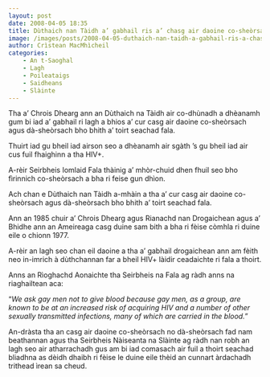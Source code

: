 ```yaml
---
layout: post
date: 2008-04-05 18:35
title: Dùthaich nan Tàidh a’ gabhail ris a’ chasg air daoine co-sheòrsach agus dà-sheòrsach bho bhith a’ toirt seachad fala
image: /images/posts/2008-04-05-duthaich-nan-taidh-a-gabhail-ris-a-chasg-air-daoine-co-sheorsach-agus-da-sheorsach-bho-bhith-a-toirt-seachad-fala.webp
author: Crìstean MacMhìcheil
categories:
    - An t-Saoghal
    - Lagh
    - Poileataigs
    - Saidheans
    - Slàinte
---
```


Tha a’ Chrois Dhearg ann an Dùthaich na Tàidh air co-dhùnadh a dhèanamh gum bi iad a’ gabhail ri lagh a bhios a’ cur casg air daoine co-sheòrsach agus dà-sheòrsach bho bhith a’ toirt seachad fala.

Thuirt iad gu bheil iad airson seo a dhèanamh air sgàth ’s gu bheil iad air cus fuil fhaighinn a tha HIV+.

A-rèir Seirbheis Iomlaid Fala thàinig a’ mhòr-chuid dhen fhuil seo bho fìrinnich co-sheòrsach a bha ri feise gun dhìon.

Ach chan e Dùthaich nan Tàidh a-mhàin a tha a’ cur casg air daoine co-sheòrsach agus dà-sheòrsach bho bhith a’ toirt seachad fala.

Ann an 1985 chuir a’ Chrois Dhearg agus Rianachd nan Drogaichean agus a’ Bhidhe ann an Ameireaga casg duine sam bith a bha ri fèise còmhla ri duine eile o chionn 1977.

A-rèir an lagh seo chan eil daoine a tha a’ gabhail drogaichean ann am fèith neo in-imrich à dùthchannan far a bheil HIV+ làidir ceadaichte ri fala a thoirt.

Anns an Rìoghachd Aonaichte tha Seirbheis na Fala ag ràdh anns na riaghailtean aca:

“*We ask gay men not to give blood because gay men, as a group, are known to be at an increased risk of acquiring HIV and a number of other sexually transmitted infections, many of which are carried in the blood.*”

An-dràsta tha an casg air daoine co-sheòrsach no dà-sheòrsach fad nam beathannan agus tha Seirbheis Nàiseanta na Slàinte ag ràdh nan robh an lagh seo air atharrachadh gus am bi iad comasach air fuil a thoirt seachad bliadhna as dèidh dhaibh ri fèise le duine eile thèid an cunnart àrdachadh trithead ìrean sa cheud.
